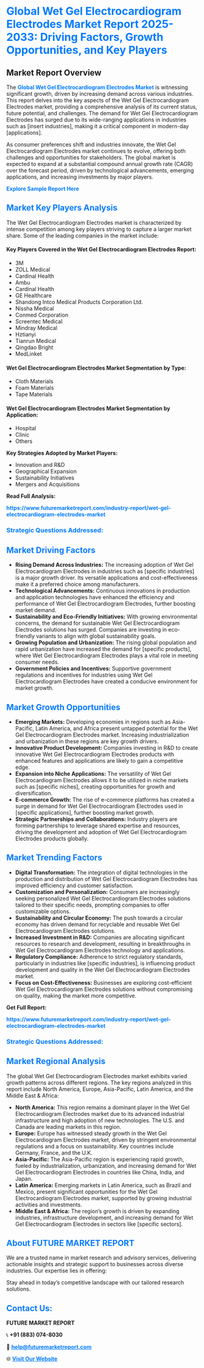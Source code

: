 <h1 style="color: #007BFF;">Global Wet Gel Electrocardiogram Electrodes Market Report 2025-2033: Driving Factors, Growth Opportunities, and Key Players</h1>

<section id="overview">
<h2>Market Report Overview</h2>
<p>The <a href="https://www.futuremarketreport.com/industry-report/wet-gel-electrocardiogram-electrodes-market" style="color: #007BFF; text-decoration: none;"><strong>Global Wet Gel Electrocardiogram Electrodes Market</strong></a> is witnessing significant growth, driven by increasing demand across various industries. This report delves into the key aspects of the Wet Gel Electrocardiogram Electrodes market, providing a comprehensive analysis of its current status, future potential, and challenges. The demand for Wet Gel Electrocardiogram Electrodes has surged due to its wide-ranging applications in industries such as [insert industries], making it a critical component in modern-day [applications].</p>
<p>As consumer preferences shift and industries innovate, the Wet Gel Electrocardiogram Electrodes market continues to evolve, offering both challenges and opportunities for stakeholders. The global market is expected to expand at a substantial compound annual growth rate (CAGR) over the forecast period, driven by technological advancements, emerging applications, and increasing investments by major players.</p>
</section>

<section id="overview">
<p><a href="https://www.futuremarketreport.com/request-sample/reportId=78287" style="color: #007BFF; text-decoration: none;"><strong>Explore Sample Report Here</strong></a></p>
</section>

<section id="key-players">
<h2 style="color: #007BFF;">Market Key Players Analysis</h2>
<p>The Wet Gel Electrocardiogram Electrodes market is characterized by intense competition among key players striving to capture a larger market share. Some of the leading companies in the market include:</p>
<h4>Key Players Covered in the Wet Gel Electrocardiogram Electrodes Report:</h4>
<ul><li>3M</li><li>ZOLL Medical</li><li>Cardinal Health</li><li>Ambu</li><li>Cardinal Health</li><li>GE Healthcare</li><li>Shandong Intco Medical Products Corporation Ltd.</li><li>Nissha Medical</li><li>Conmed Corporation</li><li>Screentec Medical</li><li>Mindray Medical</li><li>Hztianyi</li><li>Tianrun Medical</li><li>Qingdao Bright</li><li>MedLinket</li></ul>
<h4>Wet Gel Electrocardiogram Electrodes Market Segmentation by Type:</h4>
<ul><li>Cloth Materials</li><li>Foam Materials</li><li>Tape Materials</li></ul>

<h4>Wet Gel Electrocardiogram Electrodes Market Segmentation by Application:</h4>
<ul><li>Hospital</li><li>Clinic</li><li>Others</li></ul>
<p><strong>Key Strategies Adopted by Market Players:</strong></p>
<ul>
<li>Innovation and R&D</li>
<li>Geographical Expansion</li>
<li>Sustainability Initiatives</li>
<li>Mergers and Acquisitions</li>
</ul>
</section>

<section>
<p><strong>Read Full Analysis: </strong></p><a href="https://www.futuremarketreport.com/industry-report/wet-gel-electrocardiogram-electrodes-market" style="color: #007BFF; text-decoration: none;"><strong>https://www.futuremarketreport.com/industry-report/wet-gel-electrocardiogram-electrodes-market</strong></a>
<h3 style="color: #007BFF;">Strategic Questions Addressed:</h3>
</section>

<section id="driving-factors">
<h2 style="color: #007BFF;">Market Driving Factors</h2>
<ul>
<li><strong>Rising Demand Across Industries:</strong> The increasing adoption of Wet Gel Electrocardiogram Electrodes in industries such as [specific industries] is a major growth driver. Its versatile applications and cost-effectiveness make it a preferred choice among manufacturers.</li>
<li><strong>Technological Advancements:</strong> Continuous innovations in production and application technologies have enhanced the efficiency and performance of Wet Gel Electrocardiogram Electrodes, further boosting market demand.</li>
<li><strong>Sustainability and Eco-Friendly Initiatives:</strong> With growing environmental concerns, the demand for sustainable Wet Gel Electrocardiogram Electrodes solutions has surged. Companies are investing in eco-friendly variants to align with global sustainability goals.</li>
<li><strong>Growing Population and Urbanization:</strong> The rising global population and rapid urbanization have increased the demand for [specific products], where Wet Gel Electrocardiogram Electrodes plays a vital role in meeting consumer needs.</li>
<li><strong>Government Policies and Incentives:</strong> Supportive government regulations and incentives for industries using Wet Gel Electrocardiogram Electrodes have created a conducive environment for market growth.</li>
</ul>
</section>

<section id="growth-opportunities">
<h2 style="color: #007BFF;">Market Growth Opportunities</h2>
<ul>
<li><strong>Emerging Markets:</strong> Developing economies in regions such as Asia-Pacific, Latin America, and Africa present untapped potential for the Wet Gel Electrocardiogram Electrodes market. Increasing industrialization and urbanization in these regions are key growth drivers.</li>
<li><strong>Innovative Product Development:</strong> Companies investing in R&D to create innovative Wet Gel Electrocardiogram Electrodes products with enhanced features and applications are likely to gain a competitive edge.</li>
<li><strong>Expansion into Niche Applications:</strong> The versatility of Wet Gel Electrocardiogram Electrodes allows it to be utilized in niche markets such as [specific niches], creating opportunities for growth and diversification.</li>
<li><strong>E-commerce Growth:</strong> The rise of e-commerce platforms has created a surge in demand for Wet Gel Electrocardiogram Electrodes used in [specific applications], further boosting market growth.</li>
<li><strong>Strategic Partnerships and Collaborations:</strong> Industry players are forming partnerships to leverage shared expertise and resources, driving the development and adoption of Wet Gel Electrocardiogram Electrodes products globally.</li>
</ul>
</section>

<section id="trending-factors">
<h2 style="color: #007BFF;">Market Trending Factors</h2>
<ul>
<li><strong>Digital Transformation:</strong> The integration of digital technologies in the production and distribution of Wet Gel Electrocardiogram Electrodes has improved efficiency and customer satisfaction.</li>
<li><strong>Customization and Personalization:</strong> Consumers are increasingly seeking personalized Wet Gel Electrocardiogram Electrodes solutions tailored to their specific needs, prompting companies to offer customizable options.</li>
<li><strong>Sustainability and Circular Economy:</strong> The push towards a circular economy has driven demand for recyclable and reusable Wet Gel Electrocardiogram Electrodes solutions.</li>
<li><strong>Increased Investment in R&D:</strong> Companies are allocating significant resources to research and development, resulting in breakthroughs in Wet Gel Electrocardiogram Electrodes technology and applications.</li>
<li><strong>Regulatory Compliance:</strong> Adherence to strict regulatory standards, particularly in industries like [specific industries], is influencing product development and quality in the Wet Gel Electrocardiogram Electrodes market.</li>
<li><strong>Focus on Cost-Effectiveness:</strong> Businesses are exploring cost-efficient Wet Gel Electrocardiogram Electrodes solutions without compromising on quality, making the market more competitive.</li>
</ul>
</section>

<section>
<p><strong>Get Full Report: </strong></p><a href="https://www.futuremarketreport.com/industry-report/wet-gel-electrocardiogram-electrodes-market" style="color: #007BFF; text-decoration: none;"><strong>https://www.futuremarketreport.com/industry-report/wet-gel-electrocardiogram-electrodes-market</strong></a>
<h3 style="color: #007BFF;">Strategic Questions Addressed:</h3>
</section>


<section id="regional-analysis">
<h2 style="color: #007BFF;">Market Regional Analysis</h2>
<p>The global Wet Gel Electrocardiogram Electrodes market exhibits varied growth patterns across different regions. The key regions analyzed in this report include North America, Europe, Asia-Pacific, Latin America, and the Middle East & Africa:</p>
<ul>
<li><strong>North America:</strong> This region remains a dominant player in the Wet Gel Electrocardiogram Electrodes market due to its advanced industrial infrastructure and high adoption of new technologies. The U.S. and Canada are leading markets in this region.</li>
<li><strong>Europe:</strong> Europe has witnessed steady growth in the Wet Gel Electrocardiogram Electrodes market, driven by stringent environmental regulations and a focus on sustainability. Key countries include Germany, France, and the U.K.</li>
<li><strong>Asia-Pacific:</strong> The Asia-Pacific region is experiencing rapid growth, fueled by industrialization, urbanization, and increasing demand for Wet Gel Electrocardiogram Electrodes in countries like China, India, and Japan.</li>
<li><strong>Latin America:</strong> Emerging markets in Latin America, such as Brazil and Mexico, present significant opportunities for the Wet Gel Electrocardiogram Electrodes market, supported by growing industrial activities and investments.</li>
<li><strong>Middle East & Africa:</strong> The region’s growth is driven by expanding industries, infrastructure development, and increasing demand for Wet Gel Electrocardiogram Electrodes in sectors like [specific sectors].</li>
</ul>
</section>

<footer>
<h2 style="color: #007BFF;">About FUTURE MARKET REPORT</h2>
<p>We are a trusted name in market research and advisory services, delivering actionable insights and strategic support to businesses across diverse industries. Our expertise lies in offering:</p>

<p>Stay ahead in today’s competitive landscape with our tailored research solutions.</p>

<h2 style="color: #007BFF;">Contact Us:</h2>
<p><strong>FUTURE MARKET REPORT</strong></p>
<p>📞 <strong>+91 (883) 074-8030</strong></p>
<p>📧 <strong><a href="mailto:help@futuremarketreport.com" style="color: #007BFF;">help@futuremarketreport.com</a></strong></p>
<p>🌐 <strong><a href="https://www.futuremarketreport.com/" style="color: #007BFF;">Visit Our Website</a></strong></p>
</footer>